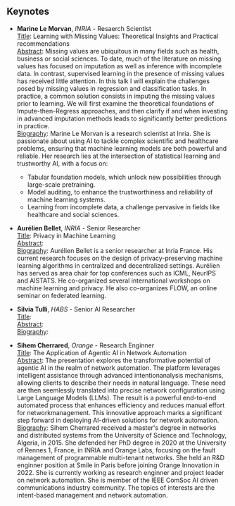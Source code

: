 ## Keynotes

* **Marine Le Morvan**, *INRIA* - Resaerch Scientist <br>
<ins>Title</ins>: Learning with Missing Values: Theoretical Insights and Practical recommendations <br>
<ins>Abstract</ins>: Missing values are ubiquitous in many fields such as health, business or social sciences. To date, much of the literature on missing values has focused on imputation as well as inference with incomplete data. In contrast, supervised learning in the presence of missing values has received little attention. In this talk I will explain the challenges posed by missing values in regression and classification tasks. In practice, a common solution consists in imputing the missing values prior to learning. We will first examine the theoretical foundations of Impute-then-Regress approaches, and then clarify if and when investing in advanced imputation methods leads to significantly better predictions in practice. <br>
<ins>Biography</ins>: Marine Le Morvan is a research scientist at Inria. She is passionate about using AI to tackle complex scientific and healthcare problems, ensuring that machine learning models are both powerful and reliable. Her research lies at the intersection of statistical learning and trustworthy AI, with a focus on:
    * Tabular foundation models, which unlock new possibilities through large-scale pretraining.
    * Model auditing, to enhance the trustworthiness and reliability of machine learning systems.
    * Learning from incomplete data, a challenge pervasive in fields like healthcare and social sciences. 

* **Aurélien Bellet**, *INRIA* - Senior Researcher <br>
<ins>Title</ins>: Privacy in Machine Learning <br>
<ins>Abstract</ins>: <br>
<ins>Biography</ins>: Aurélien Bellet is a senior researcher at Inria France. His current research focuses on the design of privacy-preserving machine learning algorithms in centralized and decentralized settings. Aurélien has served as area chair for top conferences such as ICML, NeurIPS and AISTATS. He co-organized several international workshops on machine learning and privacy. He also co-organizes FLOW, an online seminar on federated learning.

* **Silvia Tulli**, *HABS* - Senior AI Researcher <br>
<ins>Title</ins>: <br>
<ins>Abstract</ins>: <br>
<ins>Biography</ins>: 

* **Sihem Cherrared**, *Orange* - Research Enginner <br>
<ins>Title</ins>: The Application of Agentic AI in Network Automation<br>
<ins>Abstract</ins>: The presentation explores the transformative potential of agentic AI in the realm of network automation. The platform leverages intelligent assistance through advanced intentionanalysis mechanisms, allowing clients to describe their needs in natural language. These need are then seemlessly translated into precise network configuration using Large Language Models (LLMs). The result is a powerful end-to-end automated process that enhances efficiency and reduces manual effort for networkmanagement. This innovative approach marks a significant step forward in deploying AI-driven solutions for network automation. <br>
<ins>Biography</ins>: Sihem Cherrared received a master's degree in networks and distributed systems from the University of Science and Technology, Algeria, in 2015. She defended her PhD degree in 2020 at the University of Rennes 1, France, in INRIA and Orange Labs, focusing on the fault management of programmable multi-tenant networks. She held an R&D enginner position at Smile in Paris before joining Orange Innovation in 2022. She is currently working as research enginner and project leader on network automation. She is member of the IEEE ComSoc AI driven communications industry community. The topics of interests are the intent-based management and network automation.

